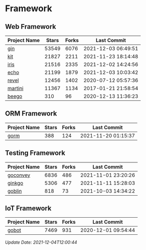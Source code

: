 # Framework

## Web Framework
| Project Name | Stars | Forks | Last Commit |
| ------------ | ----- | ----- | ----------- |
| [gin](https://github.com/gin-gonic/gin) | 53549 | 6076 | 2021-12-03 06:49:51 |
| [kit](https://github.com/go-kit/kit) | 21827 | 2211 | 2021-11-23 18:14:48 |
| [iris](https://github.com/kataras/iris) | 21516 | 2335 | 2021-12-02 14:24:56 |
| [echo](https://github.com/labstack/echo) | 21199 | 1879 | 2021-12-03 10:03:42 |
| [revel](https://github.com/revel/revel) | 12456 | 1402 | 2020-07-12 05:57:36 |
| [martini](https://github.com/go-martini/martini) | 11367 | 1134 | 2017-01-21 21:58:54 |
| [beego](https://github.com/astaxie/beego) | 310 | 96 | 2020-12-13 11:36:23 |

## ORM Framework
| Project Name | Stars | Forks | Last Commit |
| ------------ | ----- | ----- | ----------- |
| [gorm](https://github.com/jinzhu/gorm) | 388 | 124 | 2021-11-20 01:15:37 |

## Testing Framework
| Project Name | Stars | Forks | Last Commit |
| ------------ | ----- | ----- | ----------- |
| [goconvey](https://github.com/smartystreets/goconvey) | 6836 | 486 | 2021-11-01 23:20:26 |
| [ginkgo](https://github.com/onsi/ginkgo) | 5306 | 477 | 2021-11-11 15:28:03 |
| [goblin](https://github.com/franela/goblin) | 818 | 73 | 2021-10-03 14:34:22 |

## IoT Framework
| Project Name | Stars | Forks | Last Commit |
| ------------ | ----- | ----- | ----------- |
| [gobot](https://github.com/hybridgroup/gobot) | 7469 | 931 | 2020-12-01 09:54:44 |

*Update Date: 2021-12-04T12:00:44*